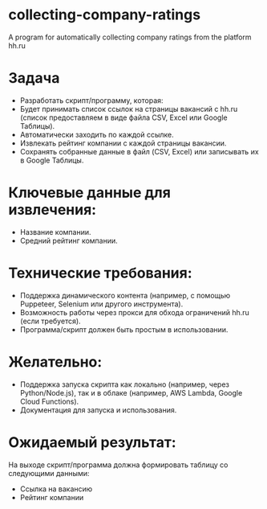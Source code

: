 # collecting-company-ratings
A program for automatically collecting company ratings from the platform hh.ru

# Задача
  - Разработать скрипт/программу, которая:
  - Будет принимать список ссылок на страницы вакансий с hh.ru (список предоставляем в виде файла CSV, Excel или Google Таблицы).
  - Автоматически заходить по каждой ссылке.
  - Извлекать рейтинг компании с каждой страницы вакансии.
  - Сохранять собранные данные в файл (CSV, Excel) или записывать их в Google Таблицы.

# Ключевые данные для извлечения:
  - Название компании.
  - Средний рейтинг компании.
# Технические требования:
  - Поддержка динамического контента (например, с помощью Puppeteer, Selenium или другого инструмента).
  - Возможность работы через прокси для обхода ограничений hh.ru (если требуется).
  - Программа/скрипт должен быть простым в использовании.
# Желательно:
  - Поддержка запуска скрипта как локально (например, через Python/Node.js), так и в облаке (например, AWS Lambda, Google Cloud Functions).
  - Документация для запуска и использования.

# Ожидаемый результат:
  На выходе скрипт/программа должна формировать таблицу со следующими данными:
  - Ссылка на вакансию
  - Рейтинг компании
